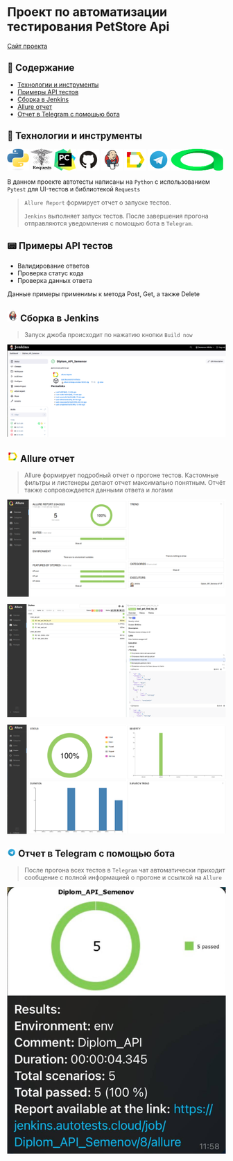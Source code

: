 # Проект по автоматизации тестирования PetStore Api
<a target="_blank" href="https://petstore.swagger.io/">Сайт проекта</a>

## 📄 Содержание
- [Технологии и инструменты](#tech_and_ins-технологии-и-инструменты)
- [Примеры API тестов](#scroll-Примеры-API-тестов)
- [Сборка в Jenkins](#-Сборка-в-Jenkins)
- [Allure отчет](#-Allure-отчет)
- [Отчет в Telegram с помощью бота](#-Отчет-в-Telegram-с-помощью-бота)

## :wrench: Технологии и инструменты
<p>
<a href="https://www.python.org/"><img src="resources/python.svg" width="50" height="50"  alt="Python" title="Python"/></a>
<a href="https://requests.readthedocs.io/en/latest/"><img src="resources/requests-sidebar.webp" width="50" height="50"  alt="requests" title="requests"/></a>
<a href="https://www.jetbrains.com/pycharm/"><img src="resources/PyCharm_Icon.svg" width="50" height="50"  alt="Pycharm" title="IntelliJ IDEA"/></a>
<a href="https://github.com/"><img src="resources/Github.svg" width="50" height="50"  alt="Github" title="GitHub"/></a>
<a href="https://www.jenkins.io/"><img src="resources/Jenkins.svg" width="50" height="50"  alt="Jenkins" title="Jenkins"/></a>
<a href="https://github.com/allure-framework/allure2"><img src="resources/Allure_Report.svg" width="50" height="50"  
alt="Allure" title="Allure"/></a>
<a href="https://telegram.org/"><img src="resources/Telegram.svg" width="50" height="50"  alt="Telegram" title="Telegram"/></a>
<a href="https://qameta.io/"><img src="resources/Allure_Testops.svg" width="120" height="50"  alt="Allure_Test_Ops" title="Allure_Test_Ops"/></a>



В данном проекте автотесты написаны на <code>Python</code> с использованием <code>Pytest</code> для UI-тестов и библиотекой <code>Requests</code>

> <code>Allure Report</code> формирует отчет о запуске тестов.
>
> <code>Jenkins</code> выполняет запуск тестов.
> После завершения прогона отправляются уведомления с помощью бота в <code>Telegram</code>.


## :pager: Примеры API тестов

- Валидирование ответов
- Проверка статус кода
- Проверка данных ответа

Данные примеры применимы к метода Post, Get, а также Delete


## <img src="resources/Jenkins.svg" width="25" height="25"  alt="Jenkins" title="Jenkins"/></a> Сборка в Jenkins

> Запуск джоба происходит по нажатию кнопки <code>Build now</code>
<p align="center">
<img title="Сборка в Jenkins" src="resources/Jenkins_parametrs.png">
</p>

## <img src="resources/Allure_Report.svg" width="25" height="25"  alt="Allure_Report" title="Allure_Report" title="Allure_Report"/></a> Allure отчет
>
> Allure формирует подробный отчет о прогоне тестов. Кастомные фильтры и листенеры делают отчет максимально понятным.
> Отчёт также сопровождается данными ответа и логами
<p align="center">
<img title="Allure отчет" src="resources/Allure_Overview.png">
</p>
<p align="center">
<img title="Allure отчет" src="resources/Allure_suites.png">
</p>
<p align="center">
<img title="Allure отчет" src="resources/Allure_graphs.png">
</p>

## <img width="4%" title="Telegram" src="resources/Telegram.svg"> Отчет в Telegram с помощью бота
>
> После прогона всех тестов в <code>Telegram</code> чат автоматически приходит сообщение с полной информацией о прогоне и ссылкой на <code>Allure</code>
>
<p>
<img title="Отчет в Telegram с помощью бота" src="resources/Telegram_results.png">
</p>
